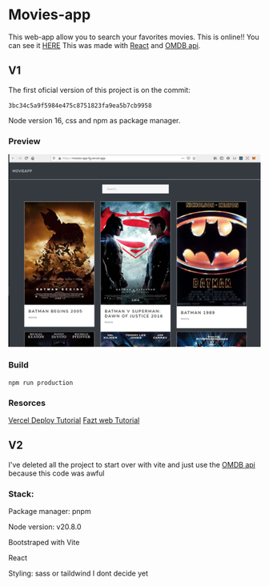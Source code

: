# Movies-app

This web-app allow you to search your favorites movies.
This is online!! You can see it [HERE](https://movies-app-fg.vercel.app/)
This was made with [React](https://es.reactjs.org/) and [OMDB api](http://www.omdbapi.com/).


## V1

The first oficial version of this project is on the commit:
```
3bc34c5a9f5984e475c8751823fa9ea5b7cb9958
```
Node version 16, css and npm as package manager.

### Preview

![home project screenshot](https://github.com/franciscoG98/movies-app/blob/main/media/homeScreen.png)


### Build
```
npm run production
```

### Resorces
[Vercel Deploy Tutorial](https://www.youtube.com/watch?v=lAJ6LyvW_cw)
[Fazt web Tutorial](https://youtu.be/SJwWQATQGvc)


## V2

I've deleted all the project to start over with vite and just use the [OMDB api](http://www.omdbapi.com/) because this code was awful

### Stack:

Package manager: pnpm

Node version: v20.8.0

Bootstraped with Vite

React

Styling: sass or taildwind I dont decide yet
